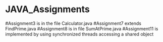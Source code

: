 # JAVA_Assignments
#Assignment3 is in the file Calculator.java
#Assignment7 extends FindPrime.java
#Assignment8 is in file SumAtPrime.java
#Assignment11 is implemented by using synchronized threads accessing a shared object
